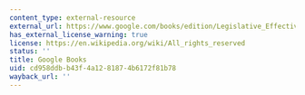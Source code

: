 ```yaml
---
content_type: external-resource
external_url: https://www.google.com/books/edition/Legislative_Effectiveness_in_the_United/5Lm0BAAAQBAJ?hl=en&gbpv=1
has_external_license_warning: true
license: https://en.wikipedia.org/wiki/All_rights_reserved
status: ''
title: Google Books
uid: cd958ddb-b43f-4a12-8187-4b6172f81b78
wayback_url: ''
---
```

